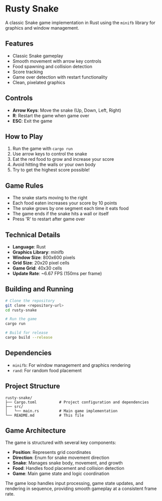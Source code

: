 # Rusty Snake

A classic Snake game implementation in Rust using the `minifb` library for graphics and window management.

## Features

- Classic Snake gameplay
- Smooth movement with arrow key controls
- Food spawning and collision detection
- Score tracking
- Game over detection with restart functionality
- Clean, pixelated graphics

## Controls

- **Arrow Keys**: Move the snake (Up, Down, Left, Right)
- **R**: Restart the game when game over
- **ESC**: Exit the game

## How to Play

1. Run the game with `cargo run`
2. Use arrow keys to control the snake
3. Eat the red food to grow and increase your score
4. Avoid hitting the walls or your own body
5. Try to get the highest score possible!

## Game Rules

- The snake starts moving to the right
- Each food eaten increases your score by 10 points
- The snake grows by one segment each time it eats food
- The game ends if the snake hits a wall or itself
- Press 'R' to restart after game over

## Technical Details

- **Language**: Rust
- **Graphics Library**: minifb
- **Window Size**: 800x600 pixels
- **Grid Size**: 20x20 pixel cells
- **Game Grid**: 40x30 cells
- **Update Rate**: ~6.67 FPS (150ms per frame)

## Building and Running

```bash
# Clone the repository
git clone <repository-url>
cd rusty-snake

# Run the game
cargo run

# Build for release
cargo build --release
```

## Dependencies

- `minifb`: For window management and graphics rendering
- `rand`: For random food placement

## Project Structure

```
rusty-snake/
├── Cargo.toml          # Project configuration and dependencies
├── src/
│   └── main.rs         # Main game implementation
└── README.md           # This file
```

## Game Architecture

The game is structured with several key components:

- **Position**: Represents grid coordinates
- **Direction**: Enum for snake movement direction
- **Snake**: Manages snake body, movement, and growth
- **Food**: Handles food placement and collision detection
- **Game**: Main game state and logic coordination

The game loop handles input processing, game state updates, and rendering in sequence, providing smooth gameplay at a consistent frame rate.
